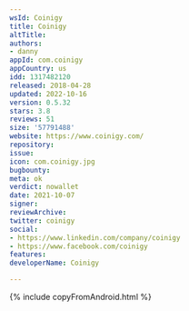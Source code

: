 ```yaml
---
wsId: Coinigy
title: Coinigy
altTitle: 
authors:
- danny
appId: com.coinigy
appCountry: us
idd: 1317482120
released: 2018-04-28
updated: 2022-10-16
version: 0.5.32
stars: 3.8
reviews: 51
size: '57791488'
website: https://www.coinigy.com/
repository: 
issue: 
icon: com.coinigy.jpg
bugbounty: 
meta: ok
verdict: nowallet
date: 2021-10-07
signer: 
reviewArchive: 
twitter: coinigy
social:
- https://www.linkedin.com/company/coinigy
- https://www.facebook.com/coinigy
features: 
developerName: Coinigy

---
```


{% include copyFromAndroid.html %}

